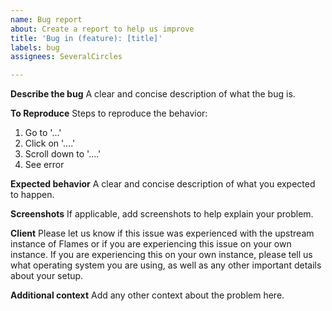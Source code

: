 ```yaml
---
name: Bug report
about: Create a report to help us improve
title: 'Bug in (feature): [title]'
labels: bug
assignees: SeveralCircles

---
```


**Describe the bug**
A clear and concise description of what the bug is.

**To Reproduce**
Steps to reproduce the behavior:
1. Go to '...'
2. Click on '....'
3. Scroll down to '....'
4. See error

**Expected behavior**
A clear and concise description of what you expected to happen.

**Screenshots**
If applicable, add screenshots to help explain your problem.

**Client**
Please let us know if this issue was experienced with the upstream instance of Flames or if you are experiencing this issue on your own instance. If you are experiencing this on your own instance, please tell us what operating system you are using, as well as any other important details about your setup.

**Additional context**
Add any other context about the problem here.
